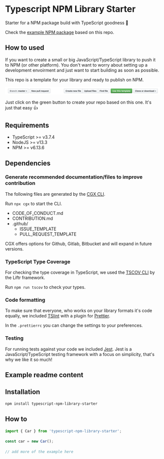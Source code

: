# Typescript NPM Library Starter

Starter for a NPM package build with TypeScript goodness 🚀

Check the [example NPM package](https://www.npmjs.com/package/typescript-npm-library-starter) based on this repo.

## How to used

If you want to create a small or big JavaScript/TypeScript library to push it to NPM (or other platform). You don't want to worry about setting up a development envoirment and just want to start building as soon as possible.

This repo is a template for your library and ready to publish on NPM.

![](./github-template-repo.png)

Just click on the green button to create your repo based on this one. It's just that easy 👍

## Requirements

- TypeScript >= v3.7.4
- NodeJS >= v13.3
- NPM >= v6.13.6

## Dependencies

### Generate recommended documentation/files to improve contribution

The following files are generated by the [CGX CLI](https://github.com/jeroenouw/cgx).

Run `npx cgx` to start the CLI.

- CODE_OF_CONDUCT.md
- CONTRIBUTION.md
- .github/
  - ISSUE_TEMPLATE
  - PULL_REQUEST_TEMPLATE

CGX offers options for Github, Gitlab, Bitbucket and will expand in future versions.

### TypeScript Type Coverage

For checking the type coverage in TypeScript, we used the [TSCOV CLI](https://github.com/jeroenouw/liftr-tscov) by the Liftr framework.

Run `npm run tscov` to check your types.

### Code formatting

To make sure that everyone, who works on your library formats it's code equally, we included [TSlint](https://palantir.github.io/tslint/) with a plugin for [Prettier](https://prettier.io/).

In the `.prettierrc` you can change the settings to your preferences.

### Testing

For running tests against your code we included [Jest](https://jestjs.io/). Jest is a JavaScript/TypeScript testing framework with a focus on simplicity, that's why we like it so much!

## Example readme content

## Installation

```bash
npm install typescript-npm-library-starter
```

## How to

```javascript
import { Car } from 'typescript-npm-library-starter';

const car = new Car();

// add more of the example here
```

